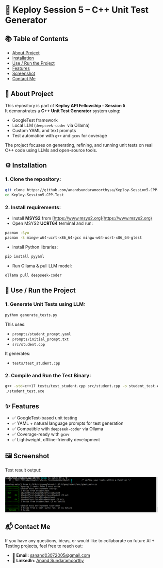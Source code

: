 # 🧪 Keploy Session 5 – C++ Unit Test Generator

## 📚 Table of Contents

- [About Project](#about-project)
- [Installation](#installation)
- [Use / Run the Project](#use--run-the-project)
- [Features](#features)
- [Screenshot](#screenshot)
- [Contact Me](#contact-me)

## 📌 About Project

This repository is part of **Keploy API Fellowship – Session 5**.  
It demonstrates a **C++ Unit Test Generator** system using:

- GoogleTest framework
- Local LLM (`deepseek-coder` via Ollama)
- Custom YAML and text prompts
- Test automation with `g++` and `gcov` for coverage

The project focuses on generating, refining, and running unit tests on real C++ code using LLMs and open-source tools.

## ⚙️ Installation

### 1. Clone the repository:

```bash
git clone https://github.com/anandsundaramoorthysa/Keploy-Session5-CPP-Test.git
cd Keploy-Session5-CPP-Test
````

### 2. Install requirements:

* Install **MSYS2** from [https://www.msys2.org](https://www.msys2.org)
* Open MSYS2 **UCRT64** terminal and run:

```bash
pacman -Syu
pacman -S mingw-w64-ucrt-x86_64-gcc mingw-w64-ucrt-x86_64-gtest
```

* Install Python libraries:

```bash
pip install pyyaml
```

* Run Ollama & pull LLM model:

```bash
ollama pull deepseek-coder
```

## 🚀 Use / Run the Project

### 1. Generate Unit Tests using LLM:

```bash
python generate_tests.py
```

This uses:

* `prompts/student_prompt.yaml`
* `prompts/initial_prompt.txt`
* `src/student.cpp`

It generates:

* `tests/test_student.cpp`

### 2. Compile and Run the Test Binary:

```bash
g++ -std=c++17 tests/test_student.cpp src/student.cpp -o student_test.exe -lgtest -lgtest_main -lpthread
./student_test.exe
```

## ✨ Features

* ✅ GoogleTest-based unit testing
* ✅ YAML + natural language prompts for test generation
* ✅ Compatible with `deepseek-coder` via Ollama
* ✅ Coverage-ready with `gcov`
* ✅ Lightweight, offline-friendly development

## 🖼️ Screenshot

Test result output:

![Test Result](test_result.png)

## 📬 Contact Me

If you have any questions, ideas, or would like to collaborate on future AI + Testing projects, feel free to reach out:

* 📧 **Email**: [sanand03072005@gmail.com](mailto:sanand03072005@gmail.com?subject=Inquiry%20about%20C++%20Unit%20Test%20Generator%20Project&body=Hi%20Anand%2C%0A%0AI%20found%20your%20Keploy%20Session%205%20project%20interesting%20and%20I%27d%20like%20to%20learn%20more%20about%20how%20you%27ve%20used%20LLMs%20and%20GoogleTest%20for%20unit%20test%20automation.%20Looking%20forward%20to%20connect.%0A%0AThanks!%0A%0A%5BYour%20Name%5D)
* 💼 **LinkedIn**: [Anand Sundaramoorthy](https://www.linkedin.com/in/anandsundaramoorthysa/)

